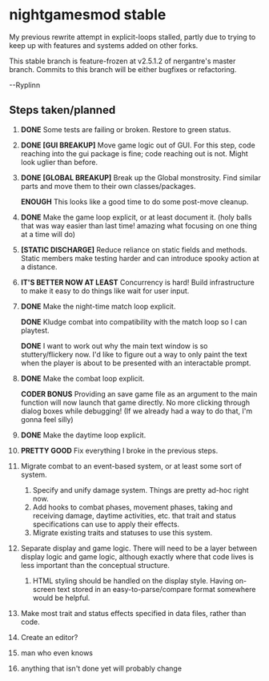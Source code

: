 # nightgamesmod stable

My previous rewrite attempt in explicit-loops stalled, partly due to trying to keep up with features and systems added on other forks.

This stable branch is feature-frozen at v2.5.1.2 of nergantre's master branch. Commits to this branch will be either bugfixes or refactoring.

--Ryplinn

## Steps taken/planned

1. **DONE** Some tests are failing or broken. Restore to green status.

1. **DONE [GUI BREAKUP]** Move game logic out of GUI. For this step, code reaching into the gui package is fine; code reaching out is not. Might look uglier than before.

1. **DONE [GLOBAL BREAKUP]** Break up the Global monstrosity. Find similar parts and move them to their own classes/packages.

   **ENOUGH** This looks like a good time to do some post-move cleanup.

1. **DONE** Make the game loop explicit, or at least document it. (holy balls that was way easier than last time!
    amazing what focusing on one thing at a time will do)

1. **[STATIC DISCHARGE]** Reduce reliance on static fields and methods. Static members make testing harder and can
    introduce spooky action at a distance.

1. **IT'S BETTER NOW AT LEAST** Concurrency is hard! Build infrastructure to make it easy to do things like wait for user input.

1. **DONE** Make the night-time match loop explicit.

   **DONE** Kludge combat into compatibility with the match loop so I can playtest.

   **DONE** I want to work out why the main text window is so stuttery/flickery now. I'd like to figure out a way to only paint
   the text when the player is about to be presented with an interactable prompt.

1. **DONE** Make the combat loop explicit.

    **CODER BONUS** Providing an save game file as an argument to the main function will now launch that game directly. No more clicking through dialog boxes while debugging! (If we already had a way to do that, I'm gonna feel silly)

1. **DONE** Make the daytime loop explicit.

1. **PRETTY GOOD** Fix everything I broke in the previous steps.

1. Migrate combat to an event-based system, or at least some sort of system.
    1. Specify and unify damage system. Things are pretty ad-hoc right now.
    1. Add hooks to combat phases, movement phases, taking and receiving damage, daytime activities, etc. that trait and status specifications can use to apply their effects.
    1. Migrate existing traits and statuses to use this system.

1. Separate display and game logic. There will need to be a layer between display logic and game logic, although exactly where that code lives is less important than the conceptual structure.

    1. HTML styling should be handled on the display style. Having on-screen text stored in an easy-to-parse/compare format somewhere would be helpful.

1. Make most trait and status effects specified in data files, rather than code.

1. Create an editor?

1. man who even knows

1. anything that isn't done yet will probably change
